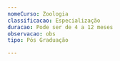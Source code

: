 ```yaml
---
nomeCurso: Zoologia
classificacao: Especialização
duracao: Pode ser de 4 a 12 meses
observacao: obs
tipo: Pós Graduação

---
```


